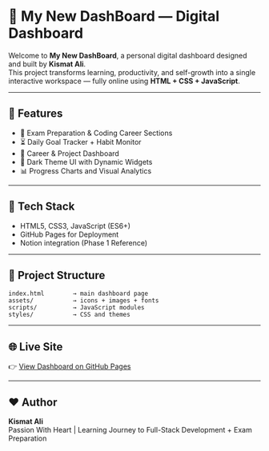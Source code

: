 # 🌟 My New DashBoard — Digital Dashboard

Welcome to **My New DashBoard**, a personal digital dashboard designed and built by **Kismat Ali**.  
This project transforms learning, productivity, and self-growth into a single interactive workspace — fully online using **HTML + CSS + JavaScript**.

---

## 🚀 Features
- 🧠 Exam Preparation & Coding Career Sections
- ⏳ Daily Goal Tracker + Habit Monitor
- 💼 Career & Project Dashboard
- 🌙 Dark Theme UI with Dynamic Widgets
- 📊 Progress Charts and Visual Analytics

---

## 🧩 Tech Stack
- HTML5, CSS3, JavaScript (ES6+)
- GitHub Pages for Deployment
- Notion integration (Phase 1 Reference)

---

## 📂 Project Structure
```
index.html        → main dashboard page  
assets/           → icons + images + fonts  
scripts/          → JavaScript modules  
styles/           → CSS and themes
```

---

## 🌐 Live Site
👉 [View Dashboard on GitHub Pages](https://passion-with-heart.github.io/New-Dashboard-/)

---

## ❤️ Author
**Kismat Ali**  
Passion With Heart | Learning Journey to Full-Stack Development + Exam Preparation
